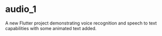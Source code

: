 # audio_1

A new Flutter project demonstrating voice recognition and speech to text capabilities with some animated text added.




